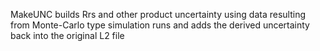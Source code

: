 MakeUNC builds Rrs and other product uncertainty using data resulting from Monte-Carlo type simulation runs and adds the derived uncertainty back into the original L2 file
